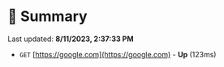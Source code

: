 # 📖 Summary
Last updated: **8/11/2023, 2:37:33 PM**

- `GET` [https://google.com](https://google.com) - **Up** (123ms)
